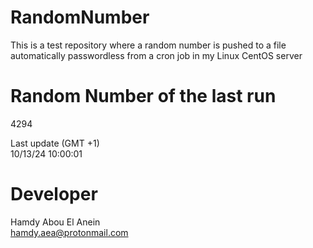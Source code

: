 # RandomNumber    
This is a test repository where a random number is pushed to a file automatically passwordless from a cron job in my Linux CentOS server    
# Random Number of the last run   
4294
      
Last update (GMT +1)    
10/13/24 10:00:01
# Developer    
Hamdy Abou El Anein   
hamdy.aea@protonmail.com
